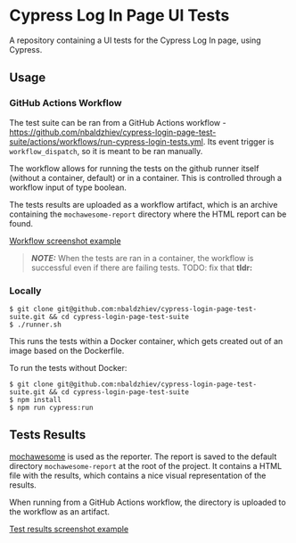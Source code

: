 # Cypress Log In Page UI Tests
A repository containing a UI tests for the Cypress Log In page, using Cypress.

## Usage

### GitHub Actions Workflow

The test suite can be ran from a GitHub Actions workflow - https://github.com/nbaldzhiev/cypress-login-page-test-suite/actions/workflows/run-cypress-login-tests.yml. Its event trigger is `workflow_dispatch`, so it is meant to be ran manually.

The workflow allows for running the tests on the github runner itself (without a container, default) or in a container. This is controlled through a workflow input of type boolean.

The tests results are uploaded as a workflow artifact, which is an archive containing the `mochawesome-report` directory where the HTML report 
can be found.

[Workflow screenshot example](https://i.ibb.co/Wpsdcc6/Screenshot-2022-12-14-at-22-43-35.png)

> **_NOTE:_**  When the tests are ran in a container, the workflow is successful even if there are failing tests. TODO: fix that
**tldr:**

### Locally

```
$ git clone git@github.com:nbaldzhiev/cypress-login-page-test-suite.git && cd cypress-login-page-test-suite
$ ./runner.sh
```

This runs the tests within a Docker container, which gets created out of an image based on the Dockerfile.

To run the tests without Docker:
```
$ git clone git@github.com:nbaldzhiev/cypress-login-page-test-suite.git && cd cypress-login-page-test-suite
$ npm install
$ npm run cypress:run
```

## Tests Results

[mochawesome](https://www.npmjs.com/package/mochawesome) is used as the reporter. The report is saved to the default directory `mochawesome-report` at 
the root of the project. It contains a HTML file with the results, which contains a nice visual representation of the results.

When running from a GitHub Actions workflow, the directory is uploaded to the workflow as an artifact.

[Test results screenshot example](https://i.ibb.co/pd6GkQK/Screenshot-2022-12-14-at-22-44-14.png)
